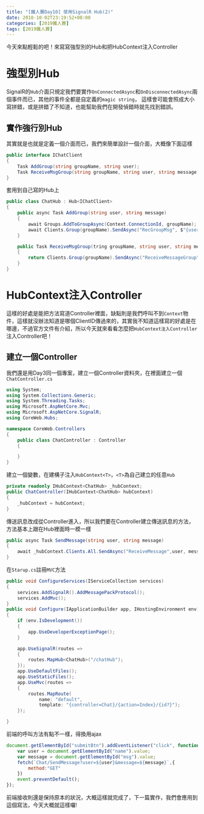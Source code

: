 ```yaml
---
title: "[鐵人賽Day10] 使用SignalR Hub(2)"
date: 2018-10-02T23:19:52+08:00
categories: [2019鐵人賽]
tags: [2019鐵人賽]
---
```

今天來點輕鬆的吧！來寫寫強型別的Hub和把HubContext注入Controller

# 強型別Hub
SignalR的`Hub`介面只規定我們要實作`OnConnectedAsync`和`OnDisconnectedAsync`兩個事件而已，其他的事件全都是自定義的`magic string`，
這樣會可能會照成大小寫拼錯，或是拼錯了不知道，也能幫助我們在開發偵錯時就先找到錯誤。

## 實作強行別Hub
其實就是也就是定義一個介面而已，我們來簡單設計一個介面，大概像下面這樣

``` cs
public interface IChatClient
{
    Task AddGroup(string groupName, string user);
    Task ReceiveMsgGroup(string groupName, string user, string message);
}
```
套用到自己寫的Hub上
``` cs
public class ChatHub : Hub<IChatClient>
{
    public async Task AddGroup(string user, string message)
    {
        await Groups.AddToGroupAsync(Context.ConnectionId, groupName);
        await Clients.Group(groupName).SendAsync("RecGroupMsg", $"{user} 已加入 群組：{groupName}。");
    }

    public Task ReceiveMsgGroup(tring groupName, string user, string message)
    {
        return Clients.Group(groupName).SendAsync("ReceiveMessageGroup", groupName , username, message);
    }
}
```

# HubContext注入Controller
這樣的好處是能把方法寫道Controller裡面，缺點則是我們呼叫不到`Context`物件，這樣就沒辦法知道是哪個ClientID傳過來的，其實我不知道這樣寫的好處是在哪邊，不過官方文件有介紹，所以今天就來看看怎麼把`HubContext注入Controller`注入Controller吧！

## 建立一個Controller
我們還是用Day3同一個專案，建立一個Controller資料夾，在裡面建立一個`ChatController.cs`
``` cs
using System;
using System.Collections.Generic;
using System.Threading.Tasks;
using Microsoft.AspNetCore.Mvc;
using Microsoft.AspNetCore.SignalR;
using CoreWeb.Hubs;

namespace CoreWeb.Controllers
{
    public class ChatController : Controller
    {

    }
}
```
建立一個變數，在建構子注入`HubContext<T>`，`<T>`為自己建立的任意`Hub`
``` cs
private readonly IHubContext<ChatHub> _hubContext;
public ChatController(IHubContext<ChatHub> hubContext)
{
    _hubContext = hubContext;
}
```
傳送訊息改成從Controller進入，所以我們要在Controller建立傳送訊息的方法，方法基本上跟在Hub裡面時一模一樣
``` cs
public async Task SendMessage(string user, string message)
{
    await _hubContext.Clients.All.SendAsync("ReceiveMessage",user, message);
}
```
在`Starup.cs`註冊`MVC`方法
``` cs
public void ConfigureServices(IServiceCollection services)
{
    services.AddSignalR().AddMessagePackProtocol();
    services.AddMvc();
}
public void Configure(IApplicationBuilder app, IHostingEnvironment env)
{
    if (env.IsDevelopment())
    {
        app.UseDeveloperExceptionPage();
    }

    app.UseSignalR(routes =>
    {
        routes.MapHub<ChatHub>("/chatHub");
    });
    app.UseDefaultFiles();
    app.UseStaticFiles();
    app.UseMvc(routes =>
    {
        routes.MapRoute(
            name: "default",
            template: "{controller=Chat}/{action=Index}/{id?}");
    });

}
```
前端的呼叫方法有點不一樣，得換用ajax
``` js
document.getElementById("submitBtn").addEventListener("click", function (event) {
    var user = document.getElementById("name").value;
    var message = document.getElementById("msg").value;
    fetch(`Chat/SendMessage?user=${user}&message=${message}`,{
        method:"GET"
    })
    event.preventDefault();
});
```
前端接收則還是保持原本的狀況，大概這樣就完成了，下一篇實作，我們會應用到這個寫法，今天大概就這樣囉!
